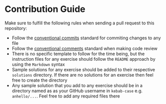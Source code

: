 # Contribution Guide

Make sure to fulfill the following rules when sending a pull request to this repository:

* Follow the [conventional commits](https://www.conventionalcommits.org/en/v1.0.0/) standard for commiting changes to any file
* Follow the [conventional comments](https://conventionalcomments.org/) standard when making code review
* There is no specific template to follow for the time being, but the instruction files for any exercise should follow the `README` approach by using the `Markdown` syntax
* Sample solutions for any exercise should be added to their respective `solutions` directory. If there are no solutions for an exercise then feel free to create the directory
* Any sample solution that you add to any exercise should be in a directory named as as your GitHub username in `kebab-case` e.g. `anhello/...`. Feel free to add any required files there
